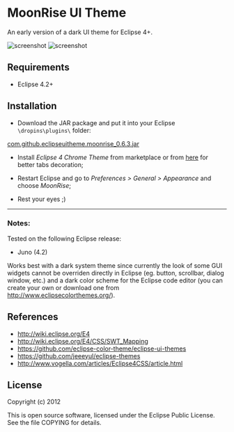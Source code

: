MoonRise UI Theme
=================

An early version of a dark UI theme for Eclipse 4+.

![screenshot](https://raw.github.com/guari/eclipse-ui-theme/master/com.github.eclipseuitheme.themes/screenshot/screenshot-ubuntu.png)
![screenshot](https://raw.github.com/guari/eclipse-ui-theme/master/com.github.eclipseuitheme.themes/screenshot/screenshot-windows.png)

Requirements
------------

* Eclipse 4.2+

Installation
------------

* Download the JAR package and put it into your Eclipse ```\dropins\plugins\``` folder:

[com.github.eclipseuitheme.moonrise_0.6.3.jar](https://github.com/guari/eclipse-ui-theme/blob/master/com.github.eclipseuitheme.themes/bin/com.github.eclipseuitheme.moonrise_0.6.3.jar?raw=true)

* Install *Eclipse 4 Chrome Theme* from marketplace or from [here](https://github.com/jeeeyul/eclipse-themes) for better tabs decoration;

* Restart Eclipse and go to *Preferences > General > Appearance* and choose *MoonRise*;

* Rest your eyes ;)

- - -
### Notes:

Tested on the following Eclipse release:

* Juno (4.2)

Works best with a dark system theme since currently the look of some GUI widgets cannot be overriden directly in Eclipse (eg. button, scrollbar, dialog window, etc.) and a dark color scheme for the Eclipse code editor (you can create your own or download one from http://www.eclipsecolorthemes.org/).

References
----------

* http://wiki.eclipse.org/E4
* http://wiki.eclipse.org/E4/CSS/SWT_Mapping
* https://github.com/eclipse-color-theme/eclipse-ui-themes
* https://github.com/jeeeyul/eclipse-themes
* http://www.vogella.com/articles/Eclipse4CSS/article.html

License
-------

Copyright (c) 2012

This is open source software, licensed under the Eclipse Public License. See the file COPYING for details.
